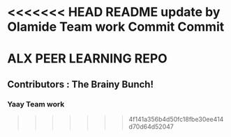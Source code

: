 <<<<<<< HEAD
README
update by Olamide
Team work
Commit
Commit
=======
# ALX PEER LEARNING REPO
## Contributors : The Brainy Bunch!
### Yaay Team work
>>>>>>> 4f141a356b4d50fc18fbe30ee414d70d64d52047
